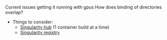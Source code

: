 Current issues getting it running with gpus
How does binding of directories overlap?


* Things to consider:
	- [Singularity hub](http://singularity-hub.org/) (1 container build at a time)
	- [Singularity registry](https://singularityhub.github.io/sregistry/)
